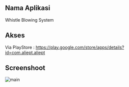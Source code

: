 ## Nama Aplikasi
Whistle Blowing System

## Akses
Via PlayStore : https://play.google.com/store/apps/details?id=com.aliept.aliept

## Screenshoot
![main](ALIE-PT-Whistle-Blowing-System-UNILAK.gif)

